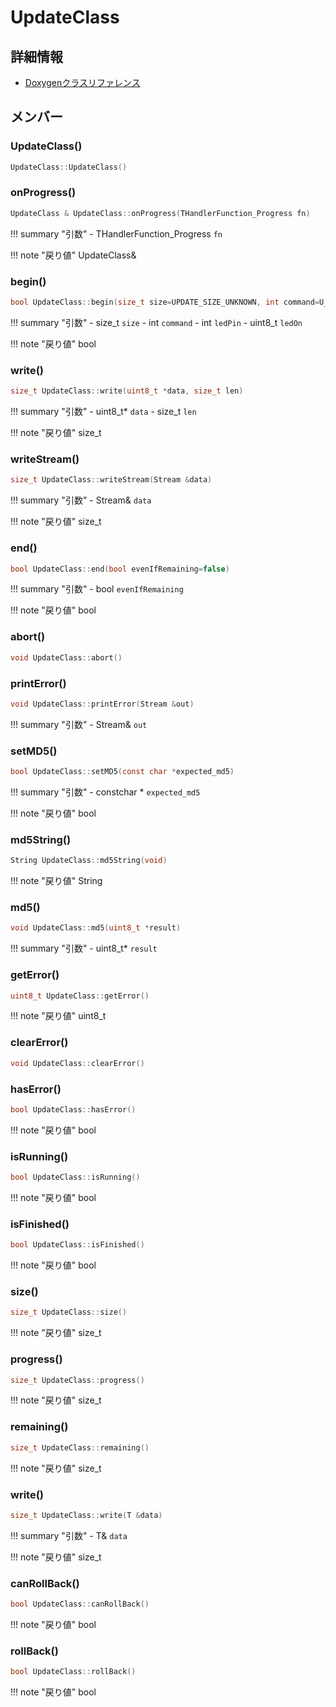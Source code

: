 # UpdateClass



## 詳細情報

- [Doxygenクラスリファレンス](https://lang-ship.com/reference/ESP32/1.0.2/class_update_class.html)

## メンバー



### UpdateClass()



```c
UpdateClass::UpdateClass()
```



### onProgress()



```c
UpdateClass & UpdateClass::onProgress(THandlerFunction_Progress fn)
```

!!! summary "引数"
	- THandlerFunction_Progress `fn` 

!!! note "戻り値"
	UpdateClass&



### begin()



```c
bool UpdateClass::begin(size_t size=UPDATE_SIZE_UNKNOWN, int command=U_FLASH, int ledPin=-1, uint8_t ledOn=LOW)
```

!!! summary "引数"
	- size_t `size` 
	- int `command` 
	- int `ledPin` 
	- uint8_t `ledOn` 

!!! note "戻り値"
	bool



### write()



```c
size_t UpdateClass::write(uint8_t *data, size_t len)
```

!!! summary "引数"
	- uint8_t* `data` 
	- size_t `len` 

!!! note "戻り値"
	size_t



### writeStream()



```c
size_t UpdateClass::writeStream(Stream &data)
```

!!! summary "引数"
	- Stream& `data` 

!!! note "戻り値"
	size_t



### end()



```c
bool UpdateClass::end(bool evenIfRemaining=false)
```

!!! summary "引数"
	- bool `evenIfRemaining` 

!!! note "戻り値"
	bool



### abort()



```c
void UpdateClass::abort()
```



### printError()



```c
void UpdateClass::printError(Stream &out)
```

!!! summary "引数"
	- Stream& `out` 



### setMD5()



```c
bool UpdateClass::setMD5(const char *expected_md5)
```

!!! summary "引数"
	- constchar * `expected_md5` 

!!! note "戻り値"
	bool



### md5String()



```c
String UpdateClass::md5String(void)
```

!!! note "戻り値"
	String



### md5()



```c
void UpdateClass::md5(uint8_t *result)
```

!!! summary "引数"
	- uint8_t* `result` 



### getError()



```c
uint8_t UpdateClass::getError()
```

!!! note "戻り値"
	uint8_t



### clearError()



```c
void UpdateClass::clearError()
```



### hasError()



```c
bool UpdateClass::hasError()
```

!!! note "戻り値"
	bool



### isRunning()



```c
bool UpdateClass::isRunning()
```

!!! note "戻り値"
	bool



### isFinished()



```c
bool UpdateClass::isFinished()
```

!!! note "戻り値"
	bool



### size()



```c
size_t UpdateClass::size()
```

!!! note "戻り値"
	size_t



### progress()



```c
size_t UpdateClass::progress()
```

!!! note "戻り値"
	size_t



### remaining()



```c
size_t UpdateClass::remaining()
```

!!! note "戻り値"
	size_t



### write()



```c
size_t UpdateClass::write(T &data)
```

!!! summary "引数"
	- T& `data` 

!!! note "戻り値"
	size_t



### canRollBack()



```c
bool UpdateClass::canRollBack()
```

!!! note "戻り値"
	bool



### rollBack()



```c
bool UpdateClass::rollBack()
```

!!! note "戻り値"
	bool



